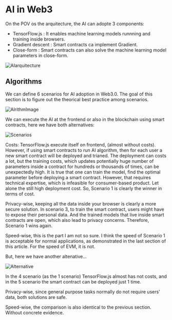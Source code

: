 # AI in Web3

On the POV os the arquitecture, the AI can adopte 3 components:

- TensorFlow.js : It enables machine learning models runnning and training inside browsers.
- Gradient descent : Smart contracts ca implement Gradient.
- Close-form : Smart contracts can also solve the machine learning model parameters in close-form.

![AIarquitecture](https://raw.githubusercontent.com/RafaBlockDev/Personsal-Web3-Projects/main/Tools/images/Commun_Arquitecture.png)

## Algorithms

We can define 6 scenarios for AI adoption in Web3.0. The goal of this section is to figure out the theorical best practice among scenarios.

![AlrithmImage](https://raw.githubusercontent.com/RafaBlockDev/Personsal-Web3-Projects/main/projects/AI_WEB3/utils/AlgorithmImage.png)

We can execute the AI at the frontend or also in the blockchain using smart contracts, here we have both alternatives:

![Scenarios](https://raw.githubusercontent.com/RafaBlockDev/Personsal-Web3-Projects/main/projects/AI_WEB3/utils/Scenarios.png)

Costs: TensorFlow.js execute itself on frontend, (almost without costs). However, if using smart contracts to run AI algorithm, then for each user a new smart contract will be deployed and trianed. The deployment can costs a lot, but the training costs, which updates potentially huge number of parameters inside a contract for hundreds or thousands of times, can be unexpectedly high. It is true that one can train the model, find the optimal parameter before deploying a smart contract. However, that requires technical expertise, which is infeasible for consumer-based product. Let alone the still high deployment cost. So, Scenario 1 is clearly the winner in terms of cost.

Privacy-wise, keeping all the data inside your browser is clearly a more secure solution. In scenario 3, to train the smart contract, users might have to expose their personal data. And the trained models that live inside smart contracts are open, which also lead to privacy concerns. Therefore, Scenario 1 wins again.

Speed-wise, this is the part I am not so sure. I think the speed of Scenario 1 is acceptable for normal applications, as demonstrated in the last section of this article. For the speed of EVM, it is not.

But, here we have another altenative...

![Alternative]()

In the 4 scenario (as the 1 scenario) TensorFlow.js almost has not costs, and in the 5 scenario the smart contract can be deployed just 1 time.

Privacy-wise, since general purpose tasks normally do not require users’ data, both solutions are safe.

Speed-wise, the comparison is also identical to the previous section. Without concrete evidence.
